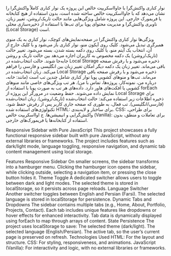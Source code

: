 


  نوار کناری واکنش‌گرا با جاوااسکریپت خالص
  این پروژه یک نوار کناری کاملاً واکنش‌گرا را نشان می‌دهد که با جاوااسکریپت خالص ساخته شده است، بدون استفاده از هیچ کتابخانه یا فریمورک خارجی. این پروژه شامل ویژگی‌هایی مانند حالت تاریک/روشن، تغییر زبان، ناوبری واکنش‌گرا و مدیریت محتوای پویا برای تب‌ها با استفاده از ذخیره‌سازی محلی (Local Storage) است.

   ویژگی‌ها
   نوار کناری واکنش‌گرا
   در صفحه‌نمایش‌های کوچک، نوار کناری به یک منوی همبرگری تبدیل می‌شود.
    کلیک روی آیکون منو، نوار کناری باز می‌شود و با کلیک خارج از آن، انتخاب یک آیتم منو، یا کلیک روی دکمه بسته شدن، بسته می‌شود.
   تغییر حالت (تاریک/روشن)
   یک دکمه مخصوص به کاربران اجازه می‌دهد بین حالت تاریک و روشن جابه‌جا شوند.
   حالت انتخاب‌شده در Local Storage ذخیره می‌شود و با رفرش صفحه باقی می‌ماند.
   تغییر زبان
   یک دکمه دیگر امکان تغییر زبان بین انگلیسی و فارسی را فراهم می‌کند.
   زبان انتخاب‌شده در Local Storage ذخیره می‌شود و با رفرش صفحه باقی می‌ماند.
   تب‌ها و منوهای کشویی پویا
   نوار کناری شامل چندین تب است (مانند: خانه، درباره من، نمونه‌کار، پروژه‌ها، تماس با من).
   هر تب ویژگی‌های خاصی مانند منوهای کشویی یا افکت‌های هاور دارد.
   داده‌های هر تب به صورت پویا با استفاده از forEach نمایش داده می‌شوند.
   حفظ وضعیت در مرورگر
   این پروژه از Local Storage برای ذخیره اطلاعات زیر استفاده می‌کند:
   حالت انتخاب‌شده (تاریک/روشن).
   زبان انتخاب‌شده (فارسی/انگلیسی).
   تب فعال، به طوری که صفحه جاری کاربر پس از رفرش حفظ شود.
  تکنولوژی‌های استفاده شده
HTML: برای ساختار و لایه‌بندی.
CSS: برای طراحی، واکنش‌گرایی و انیمیشن‌ها.
ج   اوااسکریپت خالص (Vanilla): برای تعاملات و منطق، بدون استفاده از کتابخانه‌ها یا فریمورک‌های خارجی.


Responsive Sidebar with Pure JavaScript
This project showcases a fully functional responsive sidebar built with pure JavaScript, without any external libraries or frameworks. The project includes features such as dark/light mode, language toggling, responsive navigation, and dynamic tab content management using local storage.

Features
Responsive Sidebar
On smaller screens, the sidebar transforms into a hamburger menu.
Clicking the hamburger icon opens the sidebar, while clicking outside, selecting a navigation item, or pressing the close button hides it.
Theme Toggle
A dedicated switcher allows users to toggle between dark and light modes.
The selected theme is stored in localStorage, so it persists across page reloads.
Language Switcher
Another switcher toggles between English and Persian (Farsi).
The selected language is stored in localStorage for persistence.
Dynamic Tabs and Dropdowns
The sidebar contains multiple tabs (e.g., Home, About, Portfolio, Projects, Contact).
Each tab includes unique features like dropdowns or hover effects for enhanced interactivity.
Tab data is dynamically displayed using forEach to map through arrays of content.
State Persistence
The project uses localStorage to save:
The selected theme (dark/light).
The selected language (English/Persian).
The active tab, so the user’s current page is preserved on refresh.
Technologies Used
HTML: For the layout and structure.
CSS: For styling, responsiveness, and animations.
JavaScript (Vanilla): For interactivity and logic, with no external libraries or frameworks.
